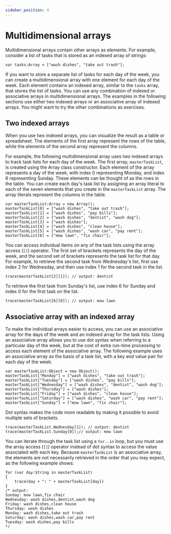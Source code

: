 ```yaml
---
sidebar_position: 4
---
```


# Multidimensional arrays

Multidimensional arrays contain other arrays as elements. For example, consider
a list of tasks that is stored as an indexed array of strings:

    var tasks:Array = ["wash dishes", "take out trash"];

If you want to store a separate list of tasks for each day of the week, you can
create a multidimensional array with one element for each day of the week. Each
element contains an indexed array, similar to the `tasks` array, that stores the
list of tasks. You can use any combination of indexed or associative arrays in
multidimensional arrays. The examples in the following sections use either two
indexed arrays or an associative array of indexed arrays. You might want to try
the other combinations as exercises.

## Two indexed arrays

When you use two indexed arrays, you can visualize the result as a table or
spreadsheet. The elements of the first array represent the rows of the table,
while the elements of the second array represent the columns.

For example, the following multidimensional array uses two indexed arrays to
track task lists for each day of the week. The first array, `masterTaskList`, is
created using the Array class constructor. Each element of the array represents
a day of the week, with index 0 representing Monday, and index 6 representing
Sunday. These elements can be thought of as the rows in the table. You can
create each day's task list by assigning an array literal to each of the seven
elements that you create in the `masterTaskList` array. The array literals
represent the columns in the table.

    var masterTaskList:Array = new Array();
    masterTaskList[0] = ["wash dishes", "take out trash"];
    masterTaskList[1] = ["wash dishes", "pay bills"];
    masterTaskList[2] = ["wash dishes", "dentist", "wash dog"];
    masterTaskList[3] = ["wash dishes"];
    masterTaskList[4] = ["wash dishes", "clean house"];
    masterTaskList[5] = ["wash dishes", "wash car", "pay rent"];
    masterTaskList[6] = ["mow lawn", "fix chair"];

You can access individual items on any of the task lists using the array access
(`[]`) operator. The first set of brackets represents the day of the week, and
the second set of brackets represents the task list for that day. For example,
to retrieve the second task from Wednesday's list, first use index 2 for
Wednesday, and then use index 1 for the second task in the list.

    trace(masterTaskList[2][1]); // output: dentist

To retrieve the first task from Sunday's list, use index 6 for Sunday and index
0 for the first task on the list.

    trace(masterTaskList[6][0]); // output: mow lawn

## Associative array with an indexed array

To make the individual arrays easier to access, you can use an associative array
for the days of the week and an indexed array for the task lists. Using an
associative array allows you to use dot syntax when referring to a particular
day of the week, but at the cost of extra run-time processing to access each
element of the associative array. The following example uses an associative
array as the basis of a task list, with a key and value pair for each day of the
week:

    var masterTaskList:Object = new Object();
    masterTaskList["Monday"] = ["wash dishes", "take out trash"];
    masterTaskList["Tuesday"] = ["wash dishes", "pay bills"];
    masterTaskList["Wednesday"] = ["wash dishes", "dentist", "wash dog"];
    masterTaskList["Thursday"] = ["wash dishes"];
    masterTaskList["Friday"] = ["wash dishes", "clean house"];
    masterTaskList["Saturday"] = ["wash dishes", "wash car", "pay rent"];
    masterTaskList["Sunday"] = ["mow lawn", "fix chair"];

Dot syntax makes the code more readable by making it possible to avoid multiple
sets of brackets.

    trace(masterTaskList.Wednesday[1]); // output: dentist
    trace(masterTaskList.Sunday[0]);// output: mow lawn

You can iterate through the task list using a `for..in` loop, but you must use
the array access (`[]`) operator instead of dot syntax to access the value
associated with each key. Because `masterTaskList` is an associative array, the
elements are not necessarily retrieved in the order that you may expect, as the
following example shows:

    for (var day:String in masterTaskList)
    {
        trace(day + ": " + masterTaskList[day])
    }
    /* output:
    Sunday: mow lawn,fix chair
    Wednesday: wash dishes,dentist,wash dog
    Friday: wash dishes,clean house
    Thursday: wash dishes
    Monday: wash dishes,take out trash
    Saturday: wash dishes,wash car,pay rent
    Tuesday: wash dishes,pay bills
    */
